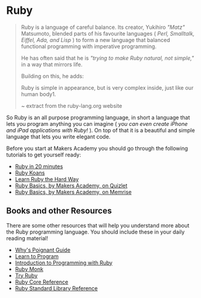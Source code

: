 # Ruby

> Ruby is a language of careful balance. Its creator, Yukihiro _"Matz"_ Matsumoto, blended parts of his favourite languages ( _Perl, Smalltalk, Eiffel, Ada, and Lisp_ ) to form a new language that balanced functional programming with imperative programming.
>
> He has often said that he is _"trying to make Ruby natural, not simple,"_ in a way that mirrors life.
>
> Building on this, he adds:
>
> Ruby is simple in appearance, but is very complex inside, just like our human body1.
>
> ~ extract from the ruby-lang.org website

So Ruby is an all purpose programming language, in short a language that lets you program anything you can imagine ( _you can even create iPhone and iPad applications with Ruby!_ ). On top of that it is a beautiful and simple language that lets you write elegant code.

Before you start at Makers Academy you should go through the following tutorials to get yourself ready:

- [Ruby in 20 minutes](https://www.ruby-lang.org/en/documentation/quickstart/)
- [Ruby Koans](http://rubykoans.com)
- [Learn Ruby the Hard Way](http://ruby.learncodethehardway.org/book/)
- [Ruby Basics, by Makers Academy, on Quizlet](http://quizlet.com/join/VctmNbYus)
- [Ruby Basics, by Makers Academy, on Memrise](http://www.memrise.com/course/357359/ruby-by-makers-academy/)

## Books and other Resources

There are some other resources that will help you understand more about the Ruby programming language. You should include these in your daily reading material!

- [Why's Poignant Guide](http://mislav.uniqpath.com/poignant-guide/)
- [Learn to Program](https://pine.fm/LearnToProgram/)
- [Introduction to Programming with Ruby](http://www.gotealeaf.com/books/ruby)
- [Ruby Monk](https://rubymonk.com)
- [Try Ruby](http://tryruby.org)
- [Ruby Core Reference](http://www.ruby-doc.org/core-2.1.2/)
- [Ruby Standard Library Reference](http://www.ruby-doc.org/stdlib-2.1.2/)
